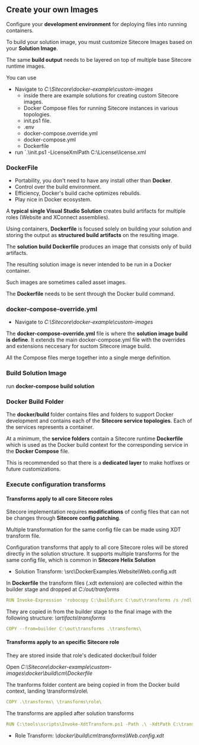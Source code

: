 ## Create your own Images

Configure your **development environment** for deploying files into running containers.

To build your solution image, you must customize Sitecore Images based on your **Solution Image**.

The same **build output** needs to be layered on top of multiple base Sitecore runtime images.

You can use 

- Navigate to *C:\Sitecore\docker-example\custom-images*
    - inside there are example solutions for creating custom Sitecore images.
    - Docker Compose files for running Sitecore instances in various topologies.
    - init.ps1 file.
    - .env
    - docker-compose.override.yml
    - docker-compose.yml  
    - Dockerfile
- run `.\init.ps1 -LicenseXmlPath C:\License\license.xml

### DockerFile

- Portability, you don't need to have any install other than **Docker**.
- Control over the build environment.
- Efficiency, Docker's build cache optimizes rebuilds.
- Play nice in Docker ecosystem.

A **typical single Visual Studio Solution** creates build artifacts for multiple roles (Website and XConnect assemblies).

Using containers, **Dockerfile** is focused solely on building your solution and storing the output as **structured build artifacts** on the resulting image.

The **solution build Dockerfile** produces an image that consists only of build artifacts.

The resulting solution image is never intended to be run in a Docker container.

Such images are sometimes called asset images.

The **Dockerfile** needs to be sent through the Docker build command.

### docker-compose-override.yml

- Navigate to *C:\Sitecore\docker-example\custom-images*

The **docker-compose-override.yml** file is where the **solution image build is define**. It extends the main docker-compose.yml file with the overrides and extensions neccesary for suctom Sitecore image build.

All the Compose files merge together into a single merge definition.

### Build Solution Image

run **docker-compose build solution**

### Docker Build Folder

The **docker/build** folder contains files and folders to support Docker development and contains each of the **Sitecore service topologies**. Each of the services represents a container.

At a minimum, the **service folders** contain a Sitecore runtime **Dockerfile** which is used as the Docker build context for the corresponding service in the **Docker Compose** file.

This is recommended so that there is a **dedicated layer** to make hotfixes or future customizations.

### Execute configuration transforms

#### Transforms apply to all core Sitecore roles

Sitecore implementation requires **modifications** of config files that can not be changes through **Sitecore config patching**.

Multiple transformation for the same config file can be made using XDT transform file.

Configuration transforms that apply to all core Sitecore roles will be stored directly in the solution structure. It supports multiple transforms for the same config file, which is common in **Sitecore Helix Solution**

- Solution Transform: \src\DockerExamples.Website\Web.config.xdt

In **Dockerfile** the transform files (.xdt extension) are collected within the builder stage and dropped at *C:/out/tranforms*

```yml
RUN Invoke-Expression 'robocopy C:\build\src C:\out\transforms /s /ndl /njh /njs *.xdt' 
```
They are copied in from the builder stage to the final image with the following structure: *\artifacts\transforms*

```yml
COPY --from=builder C:\out\transforms .\transforms\
```

#### Transforms apply to an specific Sitecore role

They are stored inside that role's dedicated docker/buil folder

Open *C:\Sitecore\docker-example\custom-images\docker\build\cm\Dockerfile*

The tranforms folder content are being copied in from the Docker build context, landing \transforms\role\

```yml
COPY .\transforms\ \transforms\role\
```

The transforms are applied after solution transforms

```yml
RUN C:\tools\scripts\Invoke-XdtTransform.ps1 -Path .\ -XdtPath C:\transforms\role' 
```

- Role Transform: *\docker\build\cm\transforms\Web.config.xdt*
